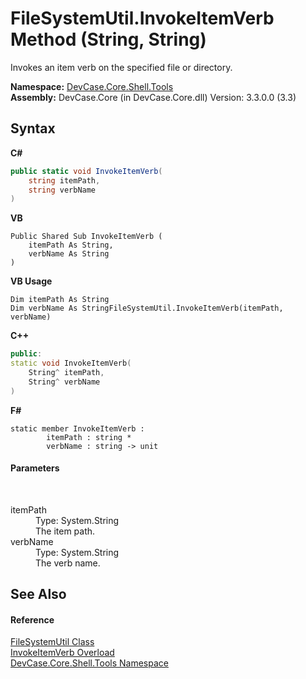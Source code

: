 # FileSystemUtil.InvokeItemVerb Method (String, String)
 

Invokes an item verb on the specified file or directory.

**Namespace:**&nbsp;<a href="N_DevCase_Core_Shell_Tools">DevCase.Core.Shell.Tools</a><br />**Assembly:**&nbsp;DevCase.Core (in DevCase.Core.dll) Version: 3.3.0.0 (3.3)

## Syntax

**C#**<br />
``` C#
public static void InvokeItemVerb(
	string itemPath,
	string verbName
)
```

**VB**<br />
``` VB
Public Shared Sub InvokeItemVerb ( 
	itemPath As String,
	verbName As String
)
```

**VB Usage**<br />
``` VB Usage
Dim itemPath As String
Dim verbName As StringFileSystemUtil.InvokeItemVerb(itemPath, verbName)
```

**C++**<br />
``` C++
public:
static void InvokeItemVerb(
	String^ itemPath, 
	String^ verbName
)
```

**F#**<br />
``` F#
static member InvokeItemVerb : 
        itemPath : string * 
        verbName : string -> unit 

```


#### Parameters
&nbsp;<dl><dt>itemPath</dt><dd>Type: System.String<br />The item path.</dd><dt>verbName</dt><dd>Type: System.String<br />The verb name.</dd></dl>

## See Also


#### Reference
<a href="T_DevCase_Core_Shell_Tools_FileSystemUtil">FileSystemUtil Class</a><br /><a href="Overload_DevCase_Core_Shell_Tools_FileSystemUtil_InvokeItemVerb">InvokeItemVerb Overload</a><br /><a href="N_DevCase_Core_Shell_Tools">DevCase.Core.Shell.Tools Namespace</a><br />